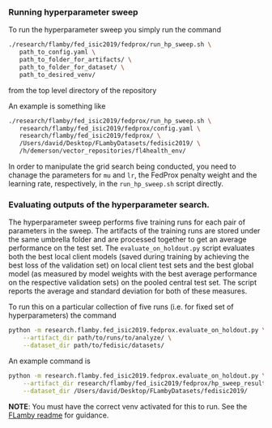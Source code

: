 ### Running hyperparameter sweep

To run the hyperparameter sweep you simply run the command

```bash
./research/flamby/fed_isic2019/fedprox/run_hp_sweep.sh \
   path_to_config.yaml \
   path_to_folder_for_artifacts/ \
   path_to_folder_for_dataset/ \
   path_to_desired_venv/
```

from the top level directory of the repository

An example is something like
``` bash
./research/flamby/fed_isic2019/fedprox/run_hp_sweep.sh \
   research/flamby/fed_isic2019/fedprox/config.yaml \
   research/flamby/fed_isic2019/fedprox/ \
   /Users/david/Desktop/FLambyDatasets/fedisic2019/ \
   /h/demerson/vector_repositories/fl4health_env/
```

In order to manipulate the grid search being conducted, you need to chanage the parameters for `mu` and `lr`, the FedProx penalty weight and the learning rate, respectively, in the `run_hp_sweep.sh` script directly.

### Evaluating outputs of the hyperparameter search.

The hyperparameter sweep performs five training runs for each pair of parameters in the sweep. The artifacts of the training runs are stored under the same umbrella folder and are processed together to get an average performance on the test set. The `evaluate_on_holdout.py` script evaluates both the best local client models (saved during training by achieving the best loss of the validation set) on local client test sets and the best global model (as measured by model weights with the best average performance on the respective validation sets) on the pooled central test set. The script reports the average and standard deviation for both of these measures.

To run this on a particular collection of five runs (i.e. for fixed set of hyperparameters) the command
``` bash
python -m research.flamby.fed_isic2019.fedprox.evaluate_on_holdout.py \
    --artifact_dir path/to/runs/to/analyze/ \
    --dataset_dir path/to/fedisic/datasets/
```

An example command is
``` bash
python -m research.flamby.fed_isic2019.fedprox.evaluate_on_holdout.py \
    --artifact_dir research/flamby/fed_isic2019/fedprox/hp_sweep_results/mu_0.01_lr_0.0001/ \
    --dataset_dir /Users/david/Desktop/FLambyDatasets/fedisic2019/
```

__NOTE__: You must have the correct venv activated for this to run. See the [FLamby readme](/research/flamby/README.md) for guidance.
